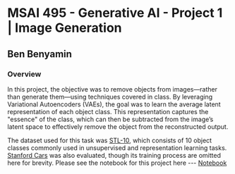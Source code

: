 # MSAI 495 - Generative AI - Project 1 | Image Generation
## Ben Benyamin

### Overview

In this project, the objective was to remove objects from images—rather than generate them—using techniques covered in class. By leveraging Variational Autoencoders (VAEs), the goal was to learn the average latent representation of each object class. This representation captures the "essence" of the class, which can then be subtracted from the image’s latent space to effectively remove the object from the reconstructed output.

The dataset used for this task was [STL-10](https://cs.stanford.edu/~acoates/stl10/), which consists of 10 object classes commonly used in unsupervised and representation learning tasks. [Stanford Cars](https://huggingface.co/datasets/tanganke/stanford_cars) was also evaluated, though its training process are omitted here for brevity.
Please see the notebook for this project here --- [Notebook](train/Project1.ipynb)
